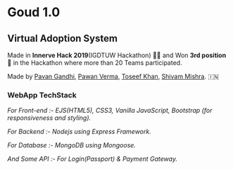 # Goud 1.0
## Virtual Adoption System
Made in **Innerve Hack 2019**(IGDTUW Hackathon) :man_technologist: and Won **3rd position** :3rd_place_medal: in the Hackathon where more than 20 Teams participated.

Made by [Pavan Gandhi](https://github.com/iampavangandhi/), [Pawan Verma](https://github.com/PawanVerma1337), [Toseef Khan](https://github.com/toseefkhan403), [Shivam Mishra](https://github.com/shivam8287). :india:
### WebApp TechStack

*For Front-end :- EJS(HTML5), CSS3, Vanilla JavaScript, Bootstrap (for responsiveness and styling).*

*For Backend :- Nodejs using Express Framework.*

*For Database :- MongoDB using Mongoose.*

*And Some API :- For Login(Passport) & Payment Gateway.*

